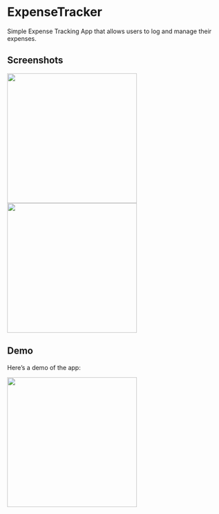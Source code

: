 # ExpenseTracker

Simple Expense Tracking App that allows users to log and manage their expenses.

## Screenshots

<img src="https://github.com/user-attachments/assets/10d7c38b-ea3b-4fe1-8f99-6a1bed547b7a" width="300" />
<img src="https://github.com/user-attachments/assets/273b3ae4-4114-464b-8544-8078e93bd04b" width="300" />

## Demo

Here’s a demo of the app:

<img src="https://github.com/user-attachments/assets/6c91528a-68b0-4572-9d42-fafb46c3fb96" width="300" />
